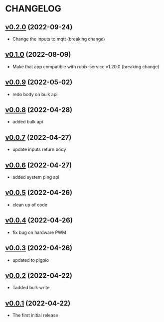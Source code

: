# CHANGELOG
## [v0.2.0](https://github.com/NubeIO/nubeio-rubix-app-pi-gpio-go/tree/v0.2.0) (2022-09-24)

- Change the inputs to mqtt (breaking change)

## [v0.1.0](https://github.com/NubeIO/nubeio-rubix-app-pi-gpio-go/tree/v0.0.9) (2022-08-09)

- Make that app compatible with rubix-service v1.20.0 (breaking change)

## [v0.0.9](https://github.com/NubeIO/nubeio-rubix-app-pi-gpio-go/tree/v0.0.9) (2022-05-02)

- redo body on bulk api

## [v0.0.8](https://github.com/NubeIO/nubeio-rubix-app-pi-gpio-go/tree/v0.0.8) (2022-04-28)

- added bulk api

## [v0.0.7](https://github.com/NubeIO/nubeio-rubix-app-pi-gpio-go/tree/v0.0.7) (2022-04-27)

- update inputs return body

## [v0.0.6](https://github.com/NubeIO/nubeio-rubix-app-pi-gpio-go/tree/v0.0.6) (2022-04-27)

- added system ping api

## [v0.0.5](https://github.com/NubeIO/nubeio-rubix-app-pi-gpio-go/tree/v0.0.5) (2022-04-26)

- clean up of code

## [v0.0.4](https://github.com/NubeIO/nubeio-rubix-app-pi-gpio-go/tree/v0.0.4) (2022-04-26)

- fix bug on hardware PWM

## [v0.0.3](https://github.com/NubeIO/nubeio-rubix-app-pi-gpio-go/tree/v0.0.3) (2022-04-26)

- updated to pigpio

## [v0.0.2](https://github.com/NubeIO/nubeio-rubix-app-pi-gpio-go/tree/v0.0.2) (2022-04-22)

- Tadded bulk write

## [v0.0.1](https://github.com/NubeIO/nubeio-rubix-app-pi-gpio-go/tree/v0.0.1) (2022-04-22)

- The first initial release
